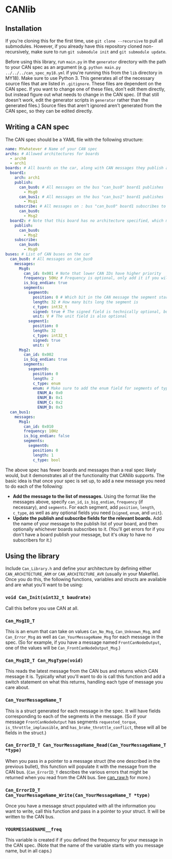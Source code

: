 # CANlib

## Installation
If you're cloning this for the first time, use `git clone --recursive` to pull all submodules. However, if you already have this repository cloned non-recursively, make sure to run `git submodule init` and `git submodule update`.

Before using this library, run `main.py` in the `generator` directory with the path to your CAN spec as an argument (e.g. `python main.py ../../../can_spec_my18.yml` if you're running this from the `lib` directory in MY18). Make sure to use Python 3. This generates all of the necessary source files that are listed in `.gitignore`. These files are dependent on the CAN spec. If you want to change one of these files, don't edit them directly, but instead figure out what needs to change in the CAN spec. (If that still doesn't work, edit the generator scripts in `generator` rather than the generated files.) Source files that aren't ignored aren't generated from the CAN spec, so they can be edited directly.

## Writing a CAN spec
The CAN spec should be a YAML file with the following structure:
```yaml
name: MYwhatever # Name of your CAN spec
archs: # Allowed architectures for boards
  - arch0
  - arch1
boards: # All boards on the car, along with CAN messages they publish and subscribe to
  board1:
    arch: arch1
    publish:
      can_bus0: # All messages on the bus "can_bus0" board1 publishes
        - Msg0
      can_bus1: # All messages on the bus "can_bus1" board1 publishes
        - Msg1
    subscribe: # All messages on : bus "can_bus0" board1 subscribes to
      can_bus0:
        - Msg2
  board2: # Note that this board has no architecture specified, which makes sense for boards we don't program ourselves
    publish:
      can_bus0:
        - Msg2
    subscribe:
      can_bus0:
        - Msg0
buses: # List of CAN buses on the car
  can_bus0: # All messages on can_bus0
    messages:
      Msg0:
        can_id: 0x001 # Note that lower CAN IDs have higher priority
        frequency: 50Hz # Frequency is optional, only add it if you will use it
        is_big_endian: true
        segments:
          segment0:
            position: 0 # Which bit in the CAN message the segment starts at
            length: 32 # How many bits long the segment is
            c_type: int32_t
            signed: true # The signed field is technically optional, but good to add for integers
            unit: V # The unit field is also optional
          segment1:
            position: 0
            length: 32
            c_type: int32_t
            signed: true
            unit: V
      Msg2:
        can_id: 0x002
        is_big_endian: true
        segments:
          segment0:
            position: 0
            length: 2
            c_type: enum
            enum: # Make sure to add the enum field for segments of type enum to map each segment value to its meaning
              ENUM_A: 0x0
              ENUM_B: 0x1
              ENUM_C: 0x2
              ENUM_D: 0x3
  can_bus1:
    messages:
      Msg1:
        can_id: 0x010
        frequency: 10Hz
        is_big_endian: false
        segments:
          segment0:
            position: 0
            length: 1
            c_type: bool
```
The above spec has fewer boards and messages than a real spec likely would, but it demonstrates all of the functionality that CANlib supports. The basic idea is that once your spec is set up, to add a new message you need to do each of the following:
* **Add the message to the list of messages.** Using the format like the messages above, specify `can_id`, `is_big_endian`, `frequency` (if necessary), and `segments`. For each segment, add `position`, `length`, `c_type`, as well as any optional fields you need (`signed`, `enum`, and `unit`).
* **Update the publish and subscribe fields for the relevant boards.** Add the name of your message to the publish list of your board, and then optionally whichever boards subscribes to it. (You'll get errors for if you don't have a board publish your message, but it's okay to have no subscribers for it.)


## Using the library
Include `Can_Library.h` and define your architecture by defining either `CAN_ARCHITECTURE_ARM` or `CAN_ARCHITECTURE_AVR` (usually in your Makefile). Once you do this, the following functions, variables and structs are available and are what you'll want to be using:

### `void Can_Init(uint32_t baudrate)`
Call this before you use CAN at all.

### `Can_MsgID_T`
This is an enum that can take on values `Can_No_Msg`, `Can_Unknown_Msg`, and `Can_Error_Msg` as well as `Can_YourMessageName_Msg` for each message in the spec. (So for example, if you have a message named `FrontCanNodeOutput`, one of the values will be `Can_FrontCanNodeOutput_Msg`.)

### `Can_MsgID_T Can_MsgType(void)`
This reads the latest message from the CAN bus and returns which CAN message it is. Typically what you'll want to do is call this function and add a switch statement on what this returns, handling each type of message you care about.

### `Can_YourMessageName_T`
This is a struct generated for each message in the spec. It will have fields corresponding to each of the segments in the message. (So if your message `FrontCanNodeOutput` has segments `requested_torque`, `is_throttle_implausible`, and `has_brake_throttle_conflict`, these will all be fields in the struct.)

### `Can_ErrorID_T Can_YourMessageName_Read(Can_YourMessageName_T *type)`
When you pass in a pointer to a message struct (the one described in the previous bullet), this function will populate it with the message from the CAN bus. (`Can_ErrorID_T` describes the various errors that might be returned when you read from the CAN bus. See [can_raw.h](can_raw.h) for more.)

### `Can_ErrorID_T Can_YourMessageName_Write(Can_YourMessageName_T *type)`
Once you have a message struct populated with all the information you want to write, call this function and pass in a pointer to your struct. It will be written to the CAN bus.

### `YOURMESSAGENAME__freq`
This variable is created if if you defined the frequency for your message in the CAN spec. (Note that the name of the variable starts with you message name, but in all caps.)
